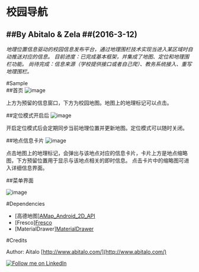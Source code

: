 校园导航
====
##By Abitalo & Zela
##(2016-3-12)
----
<i>
地理位置信息驱动的校园信息发布平台，通过地理围栏技术实现当进入某区域时自动推送对应的信息。  
目前进度：已完成基本框架，并集成了地图、定位和地理围栏功能。  
尚待完成：信息来源（学校提供接口或者自己爬）、教务系统接入、重写地理围栏。  
</i>

#Sample  
##首页
![image](http://7xkp3n.com1.z0.glb.clouddn.com/Screenshot_20160421-002634.png-gitstyle)  

上方为预留的信息窗口，下方为校园地图。地图上的地理标记可以点击。

##定位模式开启后
![image](http://7xkp3n.com1.z0.glb.clouddn.com/Screenshot_20160421-002640.png-gitstyle)  

开启定位模式后会定期同步当前地理位置并更新地图。定位模式可以随时关闭。

##地点信息卡片
![image](http://7xkp3n.com1.z0.glb.clouddn.com/Screenshot_20160421-002658.png-gitstyle)  

点击地图上的地理标记，会弹出与该地点对应的信息卡片，卡片上方是地点缩略图，下方预留位置用于显示与该地点相关的即时信息。 
点击卡片中的缩略图可进入详细信息界面。

##菜单界面

![image](http://7xkp3n.com1.z0.glb.clouddn.com/Screenshot_20160421-002737.png-gitstyle)  

#Dependencies

* [高德地图][AMap_Android_2D_API](http://lbs.amap.com/api/android-sdk/down/)
* [Fresco][Fresco](https://github.com/facebook/fresco)
* [MaterialDrawer][MaterialDrawer](hhttps://github.com/mikepenz/MaterialDrawer)

#Credits

Author: Aitalo [http://www.abitalo.com/](http://www.abitalo.com/)

<a href="https://cn.linkedin.com/in/abitalo">
  <img alt="Follow me on LinkedIn"
       src="https://raw.githubusercontent.com/florent37/DaVinci/master/mobile/src/main/res/drawable-hdpi/linkedin.png" />
</a>
